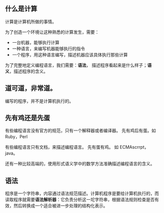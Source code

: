 ## 什么是计算

计算是计算机所做的事情。

为了创造一个环境让这种熟悉的计算发生，需要：

-   一台机器，能够执行计算
-   一种语言，来编写机器能够执行的指令
-   一个程序，用这种语言编写，描述机器应该具体执行那些计算

为了完整地定义编程语言，我们需要：**语法**， 描述程序看起来是什么样子；**语义**，描述程序的含义。

## 道可道，非常道。

编写的程序，并不是计算机执行的。

## 先有鸡还是先蛋

有些编程语言没有官方的规范，只有一个解释器或者编译器。
先有鸡后有蛋。如 Ruby，Perl

有些编程语言只有文档，来描述编程语言。
先有蛋有鸡。 如 ECMAscrrpt，java。

还有一种比较高端的，使用形式语义学中的数学方法准确描述编程语言的含义。

## 语法

程序是一个字符串，内容通过语法规范描述。计算机程序是要给计算机执行的，而读取程序就需要**语法解析器**：它负责分析这一坨字符串，根据语法规则检查是否有效，然后转换成一个适合被进一步处理的结构化表示。

